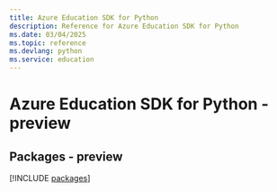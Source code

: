 ```yaml
---
title: Azure Education SDK for Python
description: Reference for Azure Education SDK for Python
ms.date: 03/04/2025
ms.topic: reference
ms.devlang: python
ms.service: education
---
```

# Azure Education SDK for Python - preview
## Packages - preview
[!INCLUDE [packages](education-index.md)]